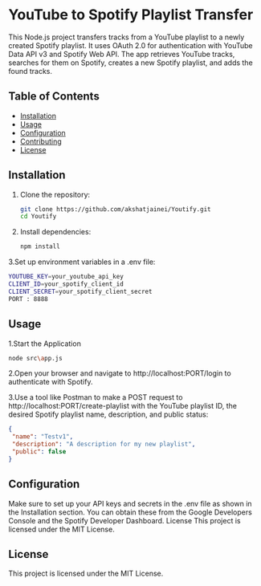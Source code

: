 # YouTube to Spotify Playlist Transfer

This Node.js project transfers tracks from a YouTube playlist to a newly created Spotify playlist. It uses OAuth 2.0 for authentication with YouTube Data API v3 and Spotify Web API. The app retrieves YouTube tracks, searches for them on Spotify, creates a new Spotify playlist, and adds the found tracks.

## Table of Contents

- [Installation](#installation)
- [Usage](#usage)
- [Configuration](#configuration)
- [Contributing](#contributing)
- [License](#license)

## Installation

1. Clone the repository:
   ```sh
   git clone https://github.com/akshatjainei/Youtify.git
   cd Youtify
   ```

2. Install dependencies:
   ```sh
   npm install
   ```

3.Set up environment variables in a .env file:
   ```sh
   YOUTUBE_KEY=your_youtube_api_key
   CLIENT_ID=your_spotify_client_id
   CLIENT_SECRET=your_spotify_client_secret
   PORT : 8888
  ```
## Usage
1.Start the Application
  ```sh
  node src\app.js
 ```
2.Open your browser and navigate to http://localhost:PORT/login to authenticate with Spotify.

3.Use a tool like Postman to make a POST request to http://localhost:PORT/create-playlist with the YouTube playlist ID, the desired Spotify playlist name, description, and public status:
 ```json
{
  "name": "Testv1",
  "description": "A description for my new playlist",
  "public": false
}
```
## Configuration
Make sure to set up your API keys and secrets in the .env file as shown in the Installation section. You can obtain these from the Google Developers Console and the Spotify Developer Dashboard.
License
This project is licensed under the MIT License.

## License
This project is licensed under the MIT License.




